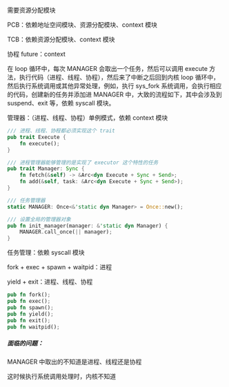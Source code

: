 需要资源分配模块

PCB：依赖地址空间模块、资源分配模块、context 模块

TCB：依赖资源分配模块、context 模块

协程 future：context



在 loop 循环中，每次 MANAGER 会取出一个任务，然后可以调用 execute 方法，执行代码（进程、线程、协程），然后来了中断之后回到内核 loop 循环中，然后执行系统调用或其他异常处理，例如，执行 sys_fork 系统调用，会执行相应的代码，创建新的任务并添加进 MANAGER 中，大致的流程如下，其中会涉及到 suspend、exit 等，依赖 syscall 模块。



管理器：（进程、线程、协程）单例模式，依赖 context 模块

```rust
/// 进程、线程、协程都必须实现这个 trait
pub trait Execute {
    fn execute();
}

/// 进程管理器能够管理的是实现了 executor 这个特性的任务
pub trait Manager: Sync {
	fn fetch(&self) -> &Arc<dyn Execute + Sync + Send>;
    fn add(&self, task: &Arc<dyn Execute + Sync + Send>);
}

/// 任务管理器
static MANAGER: Once<&'static dyn Manager> = Once::new();

/// 设置全局的管理器对象
pub fn init_manager(manager: &'static dyn Manager) {
    MANAGER.call_once(|| manager);
}
```



任务管理：依赖 syscall 模块

fork + exec + spawn + waitpid：进程

yield + exit：进程、线程、协程

```rust
pub fn fork();
pub fn exec();
pub fn spawn();
pub fn yield();
pub fn exit();
pub fn waitpid();
```



##### 面临的问题：

MANAGER 中取出的不知道是进程、线程还是协程

这时候执行系统调用处理时，内核不知道


